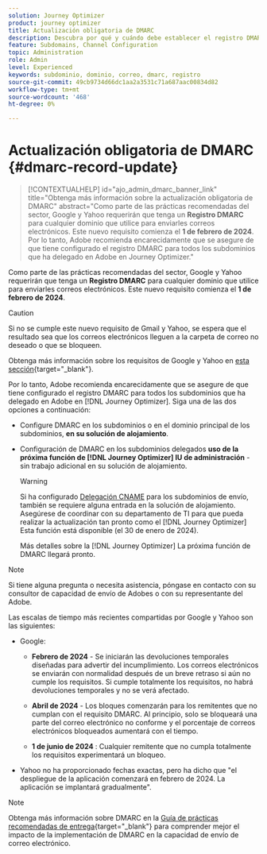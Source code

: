 ```yaml
---
solution: Journey Optimizer
product: journey optimizer
title: Actualización obligatoria de DMARC
description: Descubra por qué y cuándo debe establecer el registro DMARC en Journey Optimizer
feature: Subdomains, Channel Configuration
topic: Administration
role: Admin
level: Experienced
keywords: subdominio, dominio, correo, dmarc, registro
source-git-commit: 49cb9734d66dc1aa2a3531c71a687aac00834d82
workflow-type: tm+mt
source-wordcount: '468'
ht-degree: 0%

---
```


# Actualización obligatoria de DMARC {#dmarc-record-update}

>[!CONTEXTUALHELP]
>id="ajo_admin_dmarc_banner_link"
>title="Obtenga más información sobre la actualización obligatoria de DMARC"
>abstract="Como parte de las prácticas recomendadas del sector, Google y Yahoo requerirán que tenga un **Registro DMARC** para cualquier dominio que utilice para enviarles correos electrónicos. Este nuevo requisito comienza el **1 de febrero de 2024**. <br>Por lo tanto, Adobe recomienda encarecidamente que se asegure de que tiene configurado el registro DMARC para todos los subdominios que ha delegado en Adobe en Journey Optimizer."

Como parte de las prácticas recomendadas del sector, Google y Yahoo requerirán que tenga un **Registro DMARC** para cualquier dominio que utilice para enviarles correos electrónicos. Este nuevo requisito comienza el **1 de febrero de 2024**.

>[!CAUTION]
>
>Si no se cumple este nuevo requisito de Gmail y Yahoo, se espera que el resultado sea que los correos electrónicos lleguen a la carpeta de correo no deseado o que se bloqueen.

Obtenga más información sobre los requisitos de Google y Yahoo en [esta sección](https://experienceleague.adobe.com/docs/deliverability-learn/deliverability-best-practice-guide/additional-resources/guidance-around-changes-to-google-and-yahoo.html?lang=en#dmarc%3A){target="_blank"}.

Por lo tanto, Adobe recomienda encarecidamente que se asegure de que tiene configurado el registro DMARC para todos los subdominios que ha delegado en Adobe en [!DNL Journey Optimizer]. Siga una de las dos opciones a continuación:

* Configure DMARC en los subdominios o en el dominio principal de los subdominios, **en su solución de alojamiento**.

* Configuración de DMARC en los subdominios delegados **uso de la próxima función de [!DNL Journey Optimizer] IU de administración** - sin trabajo adicional en su solución de alojamiento.

  >[!WARNING]
  >
  >Si ha configurado [Delegación CNAME](delegate-subdomain.md#cname-subdomain-delegation) para los subdominios de envío, también se requiere alguna entrada en la solución de alojamiento. Asegúrese de coordinar con su departamento de TI para que pueda realizar la actualización tan pronto como el [!DNL Journey Optimizer] Esta función está disponible (el 30 de enero de 2024). <!--and be ready on February 1st, 2024-->

  Más detalles sobre la [!DNL Journey Optimizer] La próxima función de DMARC llegará pronto.

<!--
* If you have [fully delegated](delegate-subdomain.md#full-subdomain-delegation) your sending subdomains to Adobe, follow either one of the two options below:

    * Set up DMARC on your subdomains or on the parent domain of your subdomains **in your hosting solution**.

    * Set up DMARC on your delegated subdomains **using the upcoming feature in the [!DNL Journey Optimizer] administration UI** - with no extra work on your hosting solution.

* If you have set up [CNAME delegation](delegate-subdomain.md#cname-subdomain-delegation) for your sending subdomains, follow either one of the two options below:
    * Set up DMARC on your subdomains or on the parent domain of your subdomains **in your hosting solution**.
    * Set up DMARC on your delegated subdomains **using the upcoming feature in the [!DNL Journey Optimizer] administration UI**. However, it will also require entry in your hosting solution. Consequently, make sure you coordinate with your IT department so that they can perform the update as soon as the [!DNL Journey Optimizer] feature is available (on January, 30) - and be ready on February 1st, 2024.
    
-->

>[!NOTE]
>
>Si tiene alguna pregunta o necesita asistencia, póngase en contacto con su consultor de capacidad de envío de Adobes o con su representante del Adobe.

Las escalas de tiempo más recientes compartidas por Google y Yahoo son las siguientes:

* Google:

   * **Febrero de 2024** - Se iniciarán las devoluciones temporales diseñadas para advertir del incumplimiento. Los correos electrónicos se enviarán con normalidad después de un breve retraso si aún no cumple los requisitos. Si cumple totalmente los requisitos, no habrá devoluciones temporales y no se verá afectado.

   * **Abril de 2024** - Los bloques comenzarán para los remitentes que no cumplan con el requisito DMARC. Al principio, solo se bloqueará una parte del correo electrónico no conforme y el porcentaje de correos electrónicos bloqueados aumentará con el tiempo.

   * **1 de junio de 2024** : Cualquier remitente que no cumpla totalmente los requisitos experimentará un bloqueo.

* Yahoo no ha proporcionado fechas exactas, pero ha dicho que &quot;el despliegue de la aplicación comenzará en febrero de 2024. La aplicación se implantará gradualmente&quot;.

>[!NOTE]
>
>Obtenga más información sobre DMARC en la [Guía de prácticas recomendadas de entrega](https://experienceleague.adobe.com/docs/deliverability-learn/deliverability-best-practice-guide/additional-resources/technotes/implement-dmarc.html#about){target="_blank"} para comprender mejor el impacto de la implementación de DMARC en la capacidad de envío de correo electrónico.
